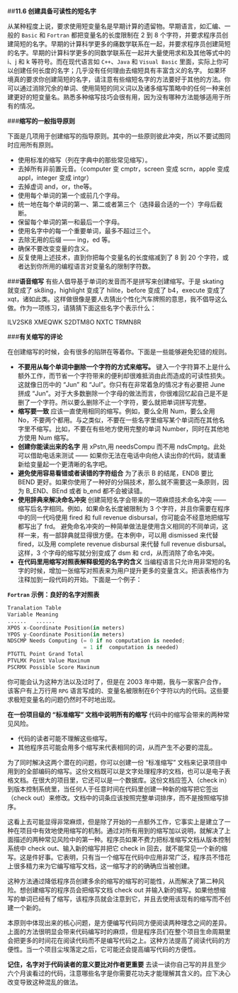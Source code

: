 ##**11.6 创建具备可读性的短名字**

从某种程度上说，要求使用短变量名是早期计算的遗留物。早期语言，如汇编、一般的 `Basic` 和 `Fortran` 都把变量名的长度限制在 2 到 8 个字符，并要求程序员创建简短的名字。早期的计算科学更多的痛数学联系在一起，并要求程序员创建简短的名字。早期的计算科学更多的同数学联系在一起并大量使用求和及其他等式中的 i、j 和 k 等符号。而在现代语言如 `C++`、`Java` 和 `Visual Basic` 里面，实际上你可以创建任何长度的名字；几乎没有任何理由去缩短具有丰富含义的名字。
如果环境真的要求你创建简短的名字，请注意有些缩短名字的方法要好于其他的方法。你可以通过消除冗余的单词、使用简短的同义词以及诸多缩写策略中的任何一种来创建更好的短变量名。熟悉多种缩写技巧会很有用，因为没有哪种方法能够适用于所有的情况。

###**缩写的一般指导原则**

下面是几项用于创建缩写的指导原则。其中的一些原则彼此冲突，所以不要试图同时应用所有原则。
* 使用标准的缩写（列在字典中的那些常见缩写）。
* 去掉所有非前置元音。（computer 变 cmptr，screen 变成 scrn，apple 变成 appl，integer 变成 intgr）
* 去掉虚词 and，or，the等。
* 使用每个单词的第一个或前几个字母。
* 统一地在每个单词的第一、第二或者第三个（选择最合适的一个）字母后截断。
* 保留每个单词的第一和最后一个字母。
* 使用名字中的每一个重要单词，最多不超过三个。
* 去除无用的后缀 —— ing，ed 等。
* 确保不要改变变量的含义。
* 反复使用上述技术，直到你把每个变量名的长度缩减到了 8 到 20 个字符，或者达到你所用的编程语言对变量名的限制字符数。

###**语音缩写**
有些人倡导基于单词的发音而不是拼写来创建缩写。于是 skating 就变成了 sk8ing，highlight 变成了 hilite，before 变成了 b4，execute 变成了 xqt，诸如此类。这样做很像是要人去猜出个性化汽车牌照的意思，我不倡导这么做。作为一项练习，请猜猜下面这些名字个表示什么：

ILV2SK8 XMEQWK S2DTM8O NXTC TRMN8R

###**有关缩写的评论**

在创建缩写的时候，会有很多的陷阱在等着你。下面是一些能够避免犯错的规则。
* **不要用从每个单词中删除一个字符的方式来缩写。** 键入一个字符算不上是什么额外工作，而节省一个字符带来的便利却很难抵消由此而造成的可读性损失。这就像日历中的 “Jun” 和 “Jul”。你只有在非常着急的情况才有必要把 June 拼成 “Jun”。对于大多数删除一个字母的做法而言，你很难回忆起自己是不是删了一个字符。所以要么删除不止一个字符，要么就把单词拼写完整。
* **缩写要一致**  应该一直使用相同的缩写。例如，要么全用 Num，要么全用 No，不要两个都用。与之类似，不要在一些名字里缩写某个单词而在其他名字里不缩写。比如，不要在有些地方使用完整的单词 Number，同时在其他地方使用 Num 缩写。
* **创建你能读出来的名字**  用 xPstn,用 needsCompu 而不用 ndsCmptg。此处可以借助电话来测试 —— 如果你无法在电话中向他人读出你的代码，就请重新给变量起一个更清晰的名字吧。
* **避免使用容易看错或者读错的字符组合** 为了表示 B 的结尾，ENDB 要比 BEND 更好。如果你使用了一种好的分隔技术，那么就不需要这一条原则，因为 B_END、BEnd 或者 b_end 都不会被读错。
* **使用辞典来解决命名冲突** 创建简短名字会带来的一项麻烦技术命名冲突 —— 缩写后名字相同。例如，如果命名长度被限制为 3 个字符，并且你需要在程序中的同一代吗使用 fired 和 full revenue disbursal，你可能会不经意地把缩写都写出了 frd。
避免命名冲突的一种简单做法是使用含义相同的不同单词，这样一来，有一部辞典就显得很方便。在本例中，可以用 dismissed 来代替 fired，以及用 complete revenue disbursal 来代替 full revenue disbursal。这样，3 个字母的缩写就分别变成了 dsm 和 crd，从而消除了命名冲突。
* **在代码里用缩写对照表解释极短的名字的含义**  当编程语言只允许用非常短的名字的时候，增加一张缩写对照表来为用户提升更多的变量含义。把该表格作为注释加到一段代码的开始。下面是一个例子：

**`Fortran` 示例：良好的名字对照表**
```python
Tranalation Table
Variable Meaning
......   ......
XPOS x-Coordinate Position(in meters)
YPOS y-Coordinate Position(in meters)
NDSCMP Needs Computing (= 0 if no computation is needed;
                        = 1 if  computation is needed)
PTGTTL Point Grand Total
PTVLMX Point Value Maxinum
PSCRMX Possible Score Maxinum
```
你可能会认为这种方法以及过时了，但是在 2003 年中期，我与一家客户合作，该客户有上万行用 `RPG` 语言写成的、变量名被限制在6个字符以内的代码。这些要求极短变量名的问题仍然时不时地出现。

**在一份项目级的 “标准缩写” 文档中说明所有的缩写**  代码中的缩写会带来的两种常见风险。
* 代码的读者可能不理解这些缩写。
* 其他程序员可能会用多个缩写来代表相同的词，从而产生不必要的混乱。

为了同时解决这两个潜在的问题，你可以创建一份 “标准缩写” 文档来记录项目中用到的全部编码的缩写。这份文档既可以是文字处理程序的文档，也可以是电子表格文档。在很大的项目里，它还可以是一个数据库。这份文档应签入（check in）到版本控制系统里，当任何人于任意时间在代码里创建一种新的缩写把它签出（check out）来修改。文档中的词条应该按照完整单词排序，而不是按照缩写排序。

这看上去可能显得非常麻烦，但是除了开始的一点额外工作，它事实上是建立了一种在项目中有效地使用缩写的机制。通过对所有用到的缩写加以说明，就解决了上面描述的两种常见风险中的第一种。程序员如果不费力把标准缩写文档从版本控制系统中 check out、输入新的缩写并把它 check in 回去，就不能常见一个新的缩写。这是件好事。它表明，只有当一个缩写在代码中应用非常广泛，程序员不惜花上很多精力来为它编写缩写文档，这一缩写才的的确确应当被创建。

这种方法通过降低程序员创建多余的缩写的缩写的可能性，从而解决了第二种风险。想创建缩写的程序员会把缩写文档 check out 并输入新的缩写。如果他想缩写的单词已经有了缩写，该程序员就会注意到它，并且去使用该现有的缩写而不创建一个新的。

本原则中体现出来的核心问题，是方便编写代码同方便阅读两种理念之间的差异。上面的方法很明显会带来代码编写时的麻烦，但是程序员们在整个项目生命周期里会把更多的时间花在阅读代码而不是编写代码之上。这种方法提高了阅读代码的方便性。当一个项目尘埃落定之后，它可能还会提高编写代码的方便性。

**记住，名字对于代码读者的意义要比对作者更重要**  去读一读你自己写的并且至少六个月诶看过的代码，注意哪些名字是你需要花功夫才能理解其含义的。应下决心改变导致这种混乱的做法。
